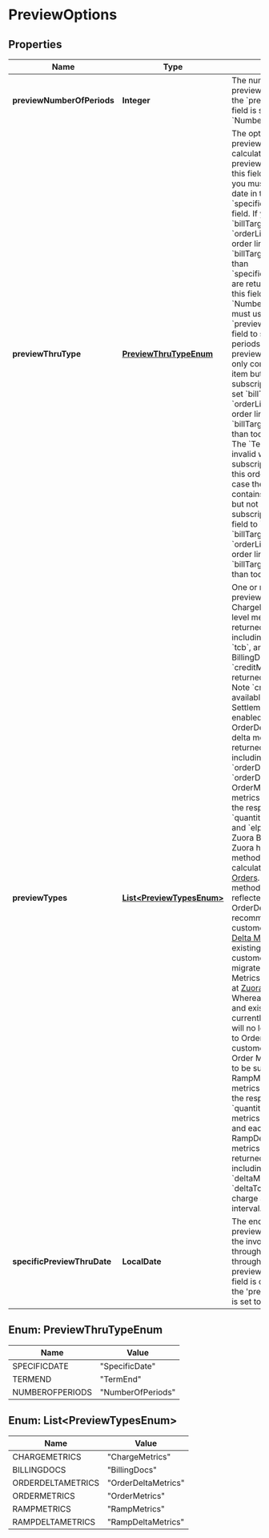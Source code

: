 

# PreviewOptions


## Properties

| Name | Type | Description | Notes |
|------------ | ------------- | ------------- | -------------|
|**previewNumberOfPeriods** | **Integer** | The number of periods to preview when the value of the &#x60;previewThroughType&#x60; field is set to &#x60;NumberOfPeriods&#x60;.  |  [optional] |
|**previewThruType** | [**PreviewThruTypeEnum**](#PreviewThruTypeEnum) | The options on how the preview through date is calculated. Available for preview only.  - If you set this field to &#x60;SpecificDate&#x60;, you must specify a specific date in the &#x60;specificPreviewThruDate&#x60; field. If you also set &#x60;billTargetDate&#x60; in the &#x60;orderLineItems&#x60; field, order line items whose &#x60;billTargetDate&#x60; is no later than &#x60;specificPreviewThruDate&#x60; are returned.  - If you set this field to &#x60;NumberOfPeriods&#x60;, you must use the &#x60;previewNumberOfPeriods&#x60; field to specify how many periods you want to preview. In case the order only contains an order line item but not contains a subscription, if you also set &#x60;billTargetDate&#x60; in the &#x60;orderLineItems&#x60; field, order line items whose &#x60;billTargetDate&#x60; is no later than today are returned.  - The &#x60;TermEnd&#x60; option is invalid when any subscription included in this order is evergreen. In case the order only contains an order line item but not contains a subscription, if you set this field to &#x60;TermEnd&#x60; and set &#x60;billTargetDate&#x60; in the &#x60;orderLineItems&#x60; field, order line items whose &#x60;billTargetDate&#x60; is no later than today are returned.  |  [optional] |
|**previewTypes** | [**List&lt;PreviewTypesEnum&gt;**](#List&lt;PreviewTypesEnum&gt;) | One or more types of the preview. It can include:  * ChargeMetrics: charge level metrics will be returned in the response, including: &#x60;cmrr&#x60;, &#x60;tcv&#x60;, &#x60;tcb&#x60;, and &#x60;tax&#x60;. * BillingDocs: &#x60;invoices&#x60; and &#x60;creditMemos&#x60; will be returned in the response. Note &#x60;creditMemos&#x60; is only available if the Invoice Settlement feature is enabled. * OrderDeltaMetrics: order delta metrics will be returned in the response, including: &#x60;orderDeltaMrr&#x60;, &#x60;orderDeltaTcb&#x60; and  &#x60;orderDeltaTcv&#x60;. * OrderMetrics: order metrics will be returned in the response, including: &#x60;quantity&#x60;, &#x60;mrr&#x60;, &#x60;tcb&#x60;, &#x60;tcv&#x60;, and &#x60;elp&#x60;. **Note:** As of Zuora Billing Release 306, Zuora has upgraded the methodologies for calculating metrics in [Orders](https://knowledgecenter.zuora.com/Billing/Subscriptions/Orders). The new methodologies are reflected in the OrderDeltaMetrics. It is recommended that all customers use the [Order Delta Metrics](https://knowledgecenter.zuora.com/Billing/Subscriptions/Orders/Order_Delta_Metrics/AA_Overview_of_Order_Delta_Metrics). If you are an existing [Order Metrics](https://knowledgecenter.zuora.com/Billing/Subscriptions/Orders/AA_Overview_of_Orders/Key_Metrics_for_Orders) customer and want to migrate to Order Delta Metrics, submit a request at [Zuora Global Support](https://support.zuora.com/). Whereas new customers, and existing customers not currently on [Order Metrics](https://knowledgecenter.zuora.com/Billing/Subscriptions/Orders/AA_Overview_of_Orders/Key_Metrics_for_Orders), will no longer have access to Order Metrics, existing customers currently using Order Metrics will continue to be supported. * RampMetrics: ramp metrics will be returned in the response, including: &#x60;quantity&#x60;, &#x60;mrr&#x60;, &#x60;tcb&#x60;, &#x60;tcv&#x60; metrics for each charge and each ramp interval. * RampDeltaMetrics: ramp metrics changes will be returned in the response, including: &#x60;deltaQuantity&#x60;, &#x60;deltaMrr&#x60;, &#x60;deltaTcb&#x60;, &#x60;deltaTcv&#x60; metrics for each charge and each ramp interval.  |  [optional] |
|**specificPreviewThruDate** | **LocalDate** | The end date of the order preview. You can preview the invoice charges through the preview through date. (Invoice preview only)   **Note:** This field is only applicable if the &#39;previewThruType&#39; field is set to &#39;SpecificDate&#39;.  |  [optional] |



## Enum: PreviewThruTypeEnum

| Name | Value |
|---- | -----|
| SPECIFICDATE | &quot;SpecificDate&quot; |
| TERMEND | &quot;TermEnd&quot; |
| NUMBEROFPERIODS | &quot;NumberOfPeriods&quot; |



## Enum: List&lt;PreviewTypesEnum&gt;

| Name | Value |
|---- | -----|
| CHARGEMETRICS | &quot;ChargeMetrics&quot; |
| BILLINGDOCS | &quot;BillingDocs&quot; |
| ORDERDELTAMETRICS | &quot;OrderDeltaMetrics&quot; |
| ORDERMETRICS | &quot;OrderMetrics&quot; |
| RAMPMETRICS | &quot;RampMetrics&quot; |
| RAMPDELTAMETRICS | &quot;RampDeltaMetrics&quot; |




